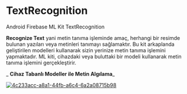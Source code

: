 # TextRecognition
Android Firebase ML Kit TextRecognition

**Recognize Text** yani metin tanıma işleminde amaç, herhangi bir resimde bulunan yazıları veya metinleri tanımayı sağlamaktır. Bu kit arkaplanda geliştirilen modelleri kullanarak sizin yerinize metin tanıma işlemini yapmaktadır. ML kiti, cihazdaki veya buluttaki bir modeli kullanarak metin tanıma işlemini gerçekleştirir. 

_ **Cihaz Tabanlı Modeller ile Metin Algılama**_

[![4c233acc-a8a1-44fb-a6c4-6a2a08715b98](https://user-images.githubusercontent.com/13876601/61379073-778d4180-a8af-11e9-854e-717473deea38.jpg)
](url)
